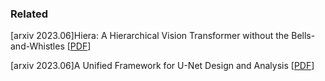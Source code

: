 




### Related

[arxiv 2023.06]Hiera: A Hierarchical Vision Transformer without the Bells-and-Whistles [[PDF](https://arxiv.org/abs/2306.00989)]

[arxiv 2023.06]A Unified Framework for U-Net Design and Analysis [[PDF](https://arxiv.org/abs/2305.19638)]

